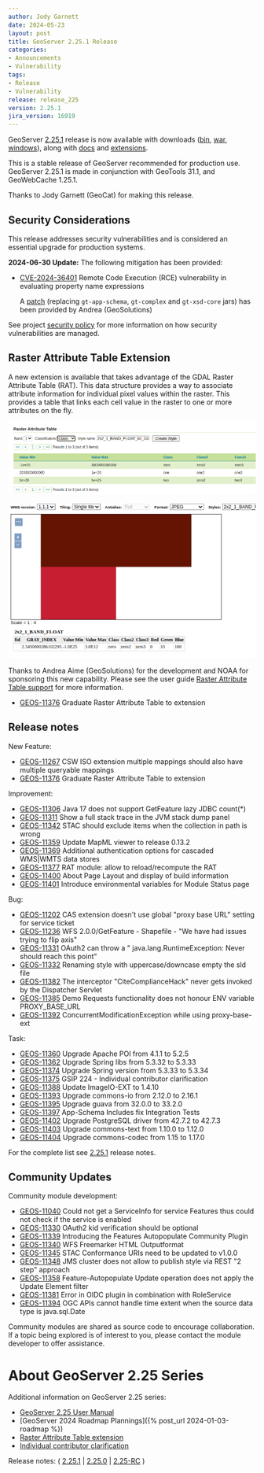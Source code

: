 ```yaml
---
author: Jody Garnett
date: 2024-05-23
layout: post
title: GeoServer 2.25.1 Release
categories:
- Announcements
- Vulnerability
tags:
- Release
- Vulnerability
release: release_225
version: 2.25.1
jira_version: 16919
--- 
```


GeoServer [2.25.1](/release/2.25.1/) release is now available
with downloads
([bin](https://sourceforge.net/projects/geoserver/files/GeoServer/2.25.1/geoserver-2.25.1-bin.zip/download),
[war](https://sourceforge.net/projects/geoserver/files/GeoServer/2.25.1/geoserver-2.25.1-war.zip/download),
[windows](https://sourceforge.net/projects/geoserver/files/GeoServer/2.25.1/GeoServer-2.25.1-winsetup.exe/download)), along with 
[docs](https://sourceforge.net/projects/geoserver/files/GeoServer/2.25.1/geoserver-2.25.1-htmldoc.zip/download) and
[extensions](https://sourceforge.net/projects/geoserver/files/GeoServer/2.25.1/extensions/).

This is a stable release of GeoServer recommended for production use.
GeoServer 2.25.1 is made in conjunction with GeoTools 31.1, and GeoWebCache 1.25.1. 

Thanks to Jody Garnett (GeoCat) for making this release. 

## Security Considerations

This release addresses security vulnerabilities and is considered an essential upgrade for production systems.

**2024-06-30 Update:** The following mitigation has been provided:

* [CVE-2024-36401](https://github.com/geoserver/geoserver/security/advisories/GHSA-6jj6-gm7p-fcvv) Remote Code Execution (RCE) vulnerability in evaluating property name expressions

  A [patch](https://sourceforge.net/projects/geoserver/files/GeoServer/2.25.1/geoserver-2.25.1-patches.zip/download) (replacing `gt-app-schema`, `gt-complex` and `gt-xsd-core` jars) has been provided by Andrea (GeoSolutions)

See project [security policy](https://github.com/geoserver/geoserver/blob/main/SECURITY.md) for more information on how security vulnerabilities are managed.

## Raster Attribute Table Extension

A new extension is available that takes advantage of the GDAL Raster Attribute Table (RAT). This data structure provides a way to associate attribute information for individual pixel values within the raster. This provides a table that links each cell value in the raster to one or more attributes on the fly.

![](/img/posts/2.25/rat-ui.png)

![](/img/posts/2.25/rat-map.png)

Thanks to Andrea Aime (GeoSolutions) for the development and NOAA for sponsoring this new capability. Please see the user guide [Raster Attribute Table support](https://docs.geoserver.org/latest/en/user/extensions/rat/index.html) for more information.

* [GEOS-11376](https://osgeo-org.atlassian.net/browse/GEOS-11376) Graduate Raster Attribute Table to extension

## Release notes

New Feature:

* [GEOS-11267](https://osgeo-org.atlassian.net/browse/GEOS-11267) CSW ISO extension multiple mappings should also have multiple queryable mappings
* [GEOS-11376](https://osgeo-org.atlassian.net/browse/GEOS-11376) Graduate Raster Attribute Table to extension

Improvement:

* [GEOS-11306](https://osgeo-org.atlassian.net/browse/GEOS-11306) Java 17 does not support GetFeature lazy JDBC count(*)
* [GEOS-11311](https://osgeo-org.atlassian.net/browse/GEOS-11311) Show a full stack trace in the JVM stack dump panel
* [GEOS-11342](https://osgeo-org.atlassian.net/browse/GEOS-11342) STAC should exclude items when the collection in path is wrong
* [GEOS-11359](https://osgeo-org.atlassian.net/browse/GEOS-11359) Update MapML viewer to release 0.13.2
* [GEOS-11369](https://osgeo-org.atlassian.net/browse/GEOS-11369) Additional authentication options for cascaded WMS|WMTS data stores
* [GEOS-11377](https://osgeo-org.atlassian.net/browse/GEOS-11377) RAT module: allow to reload/recompute the RAT
* [GEOS-11400](https://osgeo-org.atlassian.net/browse/GEOS-11400) About Page Layout and display of build information
* [GEOS-11401](https://osgeo-org.atlassian.net/browse/GEOS-11401) Introduce environmental variables for Module Status page

Bug:

* [GEOS-11202](https://osgeo-org.atlassian.net/browse/GEOS-11202) CAS extension doesn't use global "proxy base URL" setting for service ticket
* [GEOS-11236](https://osgeo-org.atlassian.net/browse/GEOS-11236) WFS 2.0.0/GetFeature - Shapefile - "We have had issues trying to flip axis"
* [GEOS-11331](https://osgeo-org.atlassian.net/browse/GEOS-11331) OAuth2 can throw a " java.lang.RuntimeException: Never should reach this point"
* [GEOS-11332](https://osgeo-org.atlassian.net/browse/GEOS-11332) Renaming style with uppercase/downcase empty the sld file
* [GEOS-11382](https://osgeo-org.atlassian.net/browse/GEOS-11382) The interceptor "CiteComplianceHack" never gets invoked by the Dispatcher Servlet
* [GEOS-11385](https://osgeo-org.atlassian.net/browse/GEOS-11385) Demo Requests functionality does not honour ENV variable PROXY_BASE_URL
* [GEOS-11392](https://osgeo-org.atlassian.net/browse/GEOS-11392) ConcurrentModificationException while using proxy-base-ext

Task:

* [GEOS-11360](https://osgeo-org.atlassian.net/browse/GEOS-11360) Upgrade Apache POI from 4.1.1 to 5.2.5
* [GEOS-11362](https://osgeo-org.atlassian.net/browse/GEOS-11362) Upgrade Spring libs from 5.3.32 to 5.3.33
* [GEOS-11374](https://osgeo-org.atlassian.net/browse/GEOS-11374) Upgrade Spring version from 5.3.33 to 5.3.34
* [GEOS-11375](https://osgeo-org.atlassian.net/browse/GEOS-11375) GSIP 224 - Individual contributor clarification
* [GEOS-11388](https://osgeo-org.atlassian.net/browse/GEOS-11388) Update ImageIO-EXT to 1.4.10
* [GEOS-11393](https://osgeo-org.atlassian.net/browse/GEOS-11393) Upgrade commons-io from 2.12.0 to 2.16.1
* [GEOS-11395](https://osgeo-org.atlassian.net/browse/GEOS-11395) Upgrade guava from 32.0.0 to 33.2.0
* [GEOS-11397](https://osgeo-org.atlassian.net/browse/GEOS-11397) App-Schema Includes fix Integration Tests
* [GEOS-11402](https://osgeo-org.atlassian.net/browse/GEOS-11402) Upgrade PostgreSQL driver from 42.7.2 to 42.7.3
* [GEOS-11403](https://osgeo-org.atlassian.net/browse/GEOS-11403) Upgrade commons-text from 1.10.0 to 1.12.0
* [GEOS-11404](https://osgeo-org.atlassian.net/browse/GEOS-11404) Upgrade commons-codec from 1.15 to 1.17.0

For the complete list see [2.25.1](https://github.com/geoserver/geoserver/releases/tag/2.25.1) release notes. 

## Community Updates

Community module development:

* [GEOS-11040](https://osgeo-org.atlassian.net/browse/GEOS-11040) Could not get a ServiceInfo for service Features thus could not check if the service is enabled
* [GEOS-11330](https://osgeo-org.atlassian.net/browse/GEOS-11330) OAuth2 kid verification should be optional
* [GEOS-11339](https://osgeo-org.atlassian.net/browse/GEOS-11339) Introducing the Features Autopopulate Community Plugin
* [GEOS-11340](https://osgeo-org.atlassian.net/browse/GEOS-11340)  WFS Freemarker HTML Outputformat
* [GEOS-11345](https://osgeo-org.atlassian.net/browse/GEOS-11345) STAC Conformance URIs need to be updated to v1.0.0
* [GEOS-11348](https://osgeo-org.atlassian.net/browse/GEOS-11348) JMS cluster does not allow to publish style via REST "2 step" approach
* [GEOS-11358](https://osgeo-org.atlassian.net/browse/GEOS-11358) Feature-Autopopulate Update operation does not apply the Update Element filter
* [GEOS-11381](https://osgeo-org.atlassian.net/browse/GEOS-11381) Error in OIDC plugin in combination with RoleService
* [GEOS-11394](https://osgeo-org.atlassian.net/browse/GEOS-11394) OGC APIs cannot handle time extent when the source data type is java.sql.Date

Community modules are shared as source code to encourage collaboration. If a topic being explored is of interest to you, please contact the module developer to offer assistance. 

# About GeoServer 2.25 Series

Additional information on GeoServer 2.25 series:

* [GeoServer 2.25 User Manual](https://docs.geoserver.org/2.25.x/en/user/)
* [GeoServer 2024 Roadmap Plannings]({% post_url 2024-01-03-roadmap %}) 
* [Raster Attribute Table extension](https://github.com/geoserver/geoserver/wiki/GSIP-222)
* [Individual contributor clarification](https://github.com/geoserver/geoserver/wiki/GSIP-224)

Release notes:
( [2.25.1](https://github.com/geoserver/geoserver/releases/tag/2.25.1)
| [2.25.0](https://github.com/geoserver/geoserver/releases/tag/2.25.0)
| [2.25-RC](https://github.com/geoserver/geoserver/releases/tag/2.25-RC)
) 


